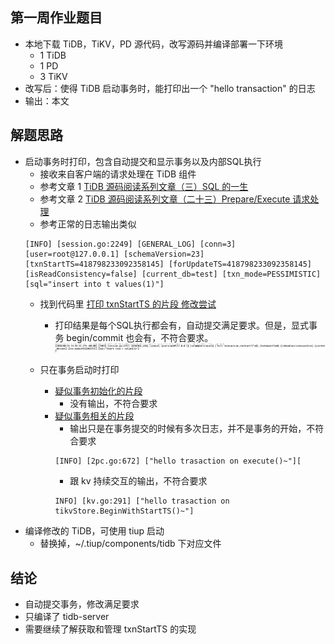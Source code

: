 ## 第一周作业题目
* 本地下载 TiDB，TiKV，PD 源代码，改写源码并编译部署一下环境
	* 1 TiDB
	* 1 PD
	* 3 TiKV
* 改写后：使得 TiDB 启动事务时，能打印出一个 "hello transaction" 的日志
* 输出：本文

## 解题思路
* 启动事务时打印，包含自动提交和显示事务以及内部SQL执行
	* 接收来自客户端的请求处理在 TiDB 组件
	* 参考文章 1 [TiDB 源码阅读系列文章（三）SQL 的一生](https://pingcap.com/blog-cn/tidb-source-code-reading-3/)
	* 参考文章 2 [TiDB 源码阅读系列文章（二十三）Prepare/Execute 请求处理](https://pingcap.com/blog-cn/tidb-source-code-reading-23/)
	* 参考正常的日志输出类似
	```
	[INFO] [session.go:2249] [GENERAL_LOG] [conn=3] [user=root@127.0.0.1] [schemaVersion=23] [txnStartTS=418798233092358145] [forUpdateTS=418798233092358145] [isReadConsistency=false] [current_db=test] [txn_mode=PESSIMISTIC] [sql="insert into t values(1)"]
	``` 
	* 找到代码里 [打印 txnStartTS 的片段 修改尝试](https://github.com/pingcap/tidb/commit/899d155533f79fd93ee720b036eb173593fc8a86)
		 * 打印结果是每个SQL执行都会有，自动提交满足要求。但是，显式事务 begin/commit 也会有，不符合要求。
		 ![1](image/1.png)
	
	* 只在事务启动时打印
		* [疑似事务初始化的片段](https://github.com/pingcap/tidb/commit/721317fcd03f3157e8cc5d49cb027580cc844725)
			* 没有输出，不符合要求
		* [疑似事务相关的片段](https://github.com/pingcap/tidb/commit/82566ac4f39df83259348dcd604a775cb26a0547)
			* 输出只是在事务提交的时候有多次日志，并不是事务的开始，不符合要求
			```
			[INFO] [2pc.go:672] ["hello trasaction on execute()~"][
			```
			* 跟 kv 持续交互的输出，不符合要求
			```
			INFO] [kv.go:291] ["hello trasaction on tikvStore.BeginWithStartTS()~"]
			```
* 编译修改的 TiDB，可使用 tiup 启动
	* 替换掉，~/.tiup/components/tidb 下对应文件

## 结论
* 自动提交事务，修改满足要求
* 只编译了 tidb-server
* 需要继续了解获取和管理 txnStartTS 的实现 